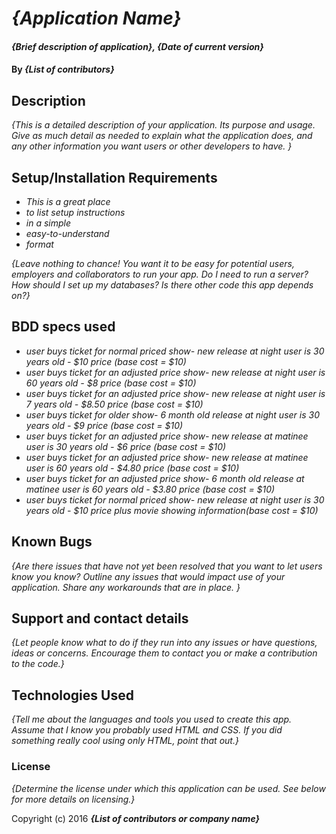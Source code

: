 # _{Application Name}_

#### _{Brief description of application}, {Date of current version}_

#### By _**{List of contributors}**_

## Description

_{This is a detailed description of your application. Its purpose and usage.  Give as much detail as needed to explain what the application does, and any other information you want users or other developers to have. }_

## Setup/Installation Requirements

* _This is a great place_
* _to list setup instructions_
* _in a simple_
* _easy-to-understand_
* _format_

_{Leave nothing to chance! You want it to be easy for potential users, employers and collaborators to run your app. Do I need to run a server? How should I set up my databases? Is there other code this app depends on?}_

## BDD specs used

* _user buys ticket for normal priced show- new release at night user is 30 years old - $10 price (base cost = $10)_
* _user buys ticket for an adjusted price show- new release at night user is 60 years old - $8 price (base cost = $10)_
* _user buys ticket for an adjusted price show- new release at night user is 7 years old - $8.50 price (base cost = $10)_
* _user buys ticket for older show- 6 month old release at night user is 30 years old - $9 price (base cost = $10)_
* _user buys ticket for an adjusted price show- new release at matinee user is 30 years old - $6 price (base cost = $10)_
* _user buys ticket for an adjusted price show- new release at matinee user is 60 years old - $4.80 price (base cost = $10)_
* _user buys ticket for an adjusted price show- 6 month old release at matinee user is 60 years old - $3.80 price (base cost = $10)_
* _user buys ticket for normal priced show- new release at night user is 30 years old - $10 price plus movie showing information(base cost = $10)_



## Known Bugs

_{Are there issues that have not yet been resolved that you want to let users know you know?  Outline any issues that would impact use of your application.  Share any workarounds that are in place. }_

## Support and contact details

_{Let people know what to do if they run into any issues or have questions, ideas or concerns.  Encourage them to contact you or make a contribution to the code.}_

## Technologies Used

_{Tell me about the languages and tools you used to create this app. Assume that I know you probably used HTML and CSS. If you did something really cool using only HTML, point that out.}_

### License

*{Determine the license under which this application can be used.  See below for more details on licensing.}*

Copyright (c) 2016 **_{List of contributors or company name}_**
